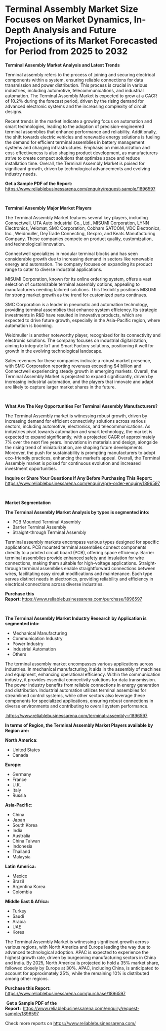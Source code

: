 <p><h1>Terminal Assembly Market Size Focuses on Market Dynamics, In-Depth Analysis and Future Projections of its Market Forecasted for Period from 2025 to 2032</h1></p><p><strong>Terminal Assembly Market Analysis and Latest Trends</strong></p>
<p><p>Terminal assembly refers to the process of joining and securing electrical components within a system, ensuring reliable connections for data transmission and power distribution. This process is crucial in various industries, including automotive, telecommunications, and industrial automation. The Terminal Assembly Market is expected to grow at a CAGR of 10.2% during the forecast period, driven by the rising demand for advanced electronic systems and the increasing complexity of circuit designs.</p><p>Recent trends in the market indicate a growing focus on automation and smart technologies, leading to the adoption of precision-engineered terminal assemblies that enhance performance and reliability. Additionally, the shift towards electric vehicles and renewable energy solutions is fueling the demand for efficient terminal assemblies in battery management systems and charging infrastructures. Emphasis on miniaturization and cost-effectiveness is also shaping product development, as manufacturers strive to create compact solutions that optimize space and reduce installation time. Overall, the Terminal Assembly Market is poised for significant growth, driven by technological advancements and evolving industry needs.</p></p>
<p><strong>Get a Sample PDF of the Report:&nbsp;</strong> <a href="https://www.reliablebusinessarena.com/enquiry/request-sample/1896597?utm_campaign=3586&utm_medium=2&utm_source=Github&utm_content=ia&utm_term=11042025&utm_id=terminal-assembly">https://www.reliablebusinessarena.com/enquiry/request-sample/1896597</a></p>
<p>&nbsp;</p>
<p><strong>Terminal Assembly Major Market Players</strong></p>
<p><p>The Terminal Assembly Market features several key players, including Connectwell, UTA Auto Industrial Co., Ltd., MISUMI Corporation, LYNN Electronics, Velomat, SMC Corporation, Cobham SATCOM, VDC Electronics, Inc., Weidmuller, DeyTrade Connecting, Gexpro, and Keats Manufacturing Company. These companies compete on product quality, customization, and technological innovation.</p><p>Connectwell specializes in modular terminal blocks and has seen considerable growth due to increasing demand in sectors like renewable energy and automation. The company focuses on expanding its product range to cater to diverse industrial applications.</p><p>MISUMI Corporation, known for its online ordering system, offers a vast selection of customizable terminal assembly options, appealing to manufacturers needing tailored solutions. This flexibility positions MISUMI for strong market growth as the trend for customized parts continues.</p><p>SMC Corporation is a leader in pneumatic and automation technology, providing terminal assemblies that enhance system efficiency. Its strategic investments in R&D have resulted in innovative products, which are expected to drive future growth, especially in the Asia-Pacific region, where automation is booming.</p><p>Weidmuller is another noteworthy player, recognized for its connectivity and electronic solutions. The company focuses on industrial digitalization, aiming to integrate IoT and Smart Factory solutions, positioning it well for growth in the evolving technological landscape.</p><p>Sales revenues for these companies indicate a robust market presence, with SMC Corporation reporting revenues exceeding $4 billion and Connectwell experiencing steady growth in emerging markets. Overall, the Terminal Assembly Market is projected to expand significantly, driven by increasing industrial automation, and the players that innovate and adapt are likely to capture larger market shares in the future.</p></p>
<p>&nbsp;</p>
<p><strong>What Are The Key Opportunities For Terminal Assembly Manufacturers?</strong></p>
<p><p>The Terminal Assembly market is witnessing robust growth, driven by increasing demand for efficient connectivity solutions across various sectors, including automotive, electronics, and telecommunications. As industries pivot towards automation and smart technology, the market is expected to expand significantly, with a projected CAGR of approximately 7% over the next five years. Innovations in materials and design, alongside the rising trend of miniaturization, are shaping future developments. Moreover, the push for sustainability is prompting manufacturers to adopt eco-friendly practices, enhancing the market’s appeal. Overall, the Terminal Assembly market is poised for continuous evolution and increased investment opportunities.</p></p>
<p><strong>Inquire or Share Your Questions If Any Before Purchasing This Report:</strong> <a href="https://www.reliablebusinessarena.com/enquiry/pre-order-enquiry/1896597?utm_campaign=3586&utm_medium=2&utm_source=Github&utm_content=ia&utm_term=11042025&utm_id=terminal-assembly">https://www.reliablebusinessarena.com/enquiry/pre-order-enquiry/1896597</a></p>
<p>&nbsp;</p>
<p><strong>Market Segmentation</strong></p>
<p><strong>The Terminal Assembly Market Analysis by types is segmented into:</strong></p>
<p><ul><li>PCB Mounted Terminal Assembly</li><li>Barrier Terminal Assembly</li><li>Straight-through Terminal Assembly</li></ul></p>
<p><p>Terminal assembly markets encompass various types designed for specific applications. PCB mounted terminal assemblies connect components directly to a printed circuit board (PCB), offering space efficiency. Barrier terminal assemblies provide enhanced safety and insulation for wire connections, making them suitable for high-voltage applications. Straight-through terminal assemblies enable straightforward connections between wires, facilitating easy circuit modifications and maintenance. Each type serves distinct needs in electronics, providing reliability and efficiency in electrical connections across diverse industries.</p></p>
<p><strong>Purchase this Report:&nbsp;</strong><a href="https://www.reliablebusinessarena.com/purchase/1896597?utm_campaign=3586&utm_medium=2&utm_source=Github&utm_content=ia&utm_term=11042025&utm_id=terminal-assembly">https://www.reliablebusinessarena.com/purchase/1896597</a></p>
<p>&nbsp;</p>
<p><strong>The Terminal Assembly Market Industry Research by Application is segmented into:</strong></p>
<p><ul><li>Mechanical Manufacturing</li><li>Communication Industry</li><li>Power Industry</li><li>Industrial Automation</li><li>Others</li></ul></p>
<p><p>The terminal assembly market encompasses various applications across industries. In mechanical manufacturing, it aids in the assembly of machines and equipment, enhancing operational efficiency. Within the communication industry, it provides essential connectivity solutions for data transmission. The power industry benefits from reliable connections in energy generation and distribution. Industrial automation utilizes terminal assemblies for streamlined control systems, while other sectors also leverage these components for specialized applications, ensuring robust connections in diverse environments and contributing to overall system performance.</p></p>
<p><a href="https://www.reliablebusinessarena.com/terminal-assembly-r1896597?utm_campaign=3586&utm_medium=2&utm_source=Github&utm_content=ia&utm_term=11042025&utm_id=terminal-assembly">&nbsp;https://www.reliablebusinessarena.com/terminal-assembly-r1896597</a></p>
<p><strong>In terms of Region, the Terminal Assembly Market Players available by Region are:</strong></p>
<p>
    <p> <strong> North America: </strong>
        <ul>
            <li>United States</li>
            <li>Canada</li>
        </ul>
        </p> 
    <p> <strong> Europe: </strong>
        <ul>
            <li>Germany</li>
            <li>France</li>
            <li>U.K.</li>
            <li>Italy</li>
            <li>Russia</li>
        </ul>
        </p> 
    <p> <strong> Asia-Pacific: </strong>
        <ul>
            <li>China</li>
            <li>Japan</li>
            <li>South Korea</li>
            <li>India</li>
            <li>Australia</li>
            <li>China Taiwan</li>
            <li>Indonesia</li>
            <li>Thailand</li>
            <li>Malaysia</li>
        </ul>
        </p> 
    <p> <strong> Latin America: </strong>
        <ul>
            <li>Mexico</li>
            <li>Brazil</li>
            <li>Argentina Korea</li>
            <li>Colombia</li>
        </ul>
        </p> 
    <p> <strong> Middle East & Africa: </strong>
        <ul>
            <li>Turkey</li>
            <li>Saudi</li>
            <li>Arabia</li>
            <li>UAE</li>
            <li>Korea</li>
        </ul>
    </p>
    </p>
<p><p>The Terminal Assembly Market is witnessing significant growth across various regions, with North America and Europe leading the way due to advanced technological adoption. APAC is expected to experience the highest growth rate, driven by burgeoning manufacturing sectors in China and India. By 2025, North America is projected to hold a 35% market share, followed closely by Europe at 30%. APAC, including China, is anticipated to account for approximately 25%, while the remaining 10% is distributed among other regions.</p></p>
<p><strong>Purchase this Report: </strong><a href="https://www.reliablebusinessarena.com/purchase/1896597?utm_campaign=3586&utm_medium=2&utm_source=Github&utm_content=ia&utm_term=11042025&utm_id=terminal-assembly">https://www.reliablebusinessarena.com/purchase/1896597</a></p>
<p>&nbsp;<strong>Get a Sample PDF of the Report:&nbsp;&nbsp;</strong><a href="https://www.reliablebusinessarena.com/enquiry/request-sample/1896597?utm_campaign=3586&utm_medium=2&utm_source=Github&utm_content=ia&utm_term=11042025&utm_id=terminal-assembly">https://www.reliablebusinessarena.com/enquiry/request-sample/1896597</a></p>
<p><strong></strong></p>
<p>Check more reports on <a href="https://www.reliablebusinessarena.com/?utm_campaign=3586&utm_medium=2&utm_source=Github&utm_content=ia&utm_term=11042025&utm_id=terminal-assembly">https://www.reliablebusinessarena.com/</a></p>